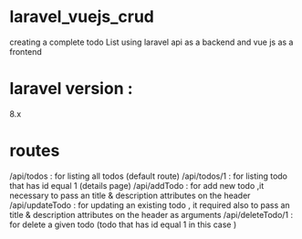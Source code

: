 # laravel_vuejs_crud
creating a complete todo List using laravel api as a backend and vue js as a frontend

# laravel version :
8.x

# routes
/api/todos : for listing all todos (default route)
/api/todos/1 : for listing todo that has id equal 1 (details page)
/api/addTodo : for add new todo ,it necessary to pass an title & description attributes on the header
/api/updateTodo : for updating an existing todo ,  it required also to pass an title & description attributes on the header as arguments
/api/deleteTodo/1 : for delete a given todo  (todo that has id equal 1 in this case )
